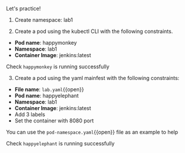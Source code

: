 Let's practice!

1. Create namespace: lab1

2. Create a pod using the kubectl CLI with the following constraints.

* **Pod name**: happymonkey
* **Namespace**: lab1
* **Container Image**: jenkins:latest

Check `happymonkey` is running successfully

3. Create a pod using the yaml mainfest with the following constraints:

* **File name**: `lab.yaml`{{open}}
* **Pod name**: happyelephant
* **Namespace**: lab1
* **Container Image**: jenkins:latest
* Add 3 labels
* Set the container with 8080 port

You can use the `pod-namespace.yaml`{{open}} file as an example to help

Check `happyelephant` is running successfully